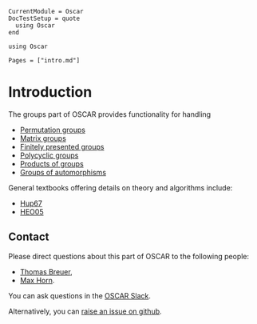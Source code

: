 ```@meta
CurrentModule = Oscar
DocTestSetup = quote
  using Oscar
end
```

```@setup oscar
using Oscar
```

```@contents
Pages = ["intro.md"]
```

# Introduction

The groups part of OSCAR provides functionality for handling
- [Permutation groups](@ref)
- [Matrix groups](@ref)
- [Finitely presented groups](@ref)
- [Polycyclic groups](@ref)
- [Products of groups](@ref)
- [Groups of automorphisms](@ref)

General textbooks offering details on theory and algorithms include:
- [Hup67](@cite)
- [HEO05](@cite)


## Contact

Please direct questions about this part of OSCAR to the following people:
* [Thomas Breuer](https://www.math.rwth-aachen.de/homes/Thomas.Breuer/),
* [Max Horn](https://www.mathematik.uni-kl.de/en/agag/people/head/prof-dr-max-horn).

You can ask questions in the [OSCAR Slack](https://www.oscar-system.org/community/#slack).

Alternatively, you can [raise an issue on github](https://www.oscar-system.org/community/#how-to-report-issues).
